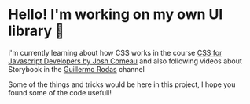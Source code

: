 # Hello! I'm working on my own UI library 🦋

I'm currently learning about how CSS works in the course [CSS for Javascript Developers by Josh Comeau](https://css-for-js.dev/) and also following videos about Storybook in the [Guillermo Rodas](https://www.youtube.com/c/GuillermoRodas/videos) channel

Some of the things and tricks would be here in this project, I hope you found some of the code usefull!
